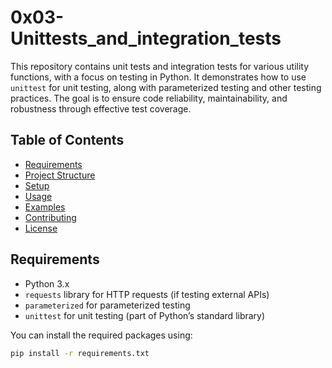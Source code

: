 # 0x03-Unittests_and_integration_tests

This repository contains unit tests and integration tests for various utility functions, with a focus on testing in Python. It demonstrates how to use `unittest` for unit testing, along with parameterized testing and other testing practices. The goal is to ensure code reliability, maintainability, and robustness through effective test coverage.

## Table of Contents

- [Requirements](#requirements)
- [Project Structure](#project-structure)
- [Setup](#setup)
- [Usage](#usage)
- [Examples](#examples)
- [Contributing](#contributing)
- [License](#license)

## Requirements

- Python 3.x
- `requests` library for HTTP requests (if testing external APIs)
- `parameterized` for parameterized testing
- `unittest` for unit testing (part of Python’s standard library)

You can install the required packages using:

```bash
pip install -r requirements.txt
